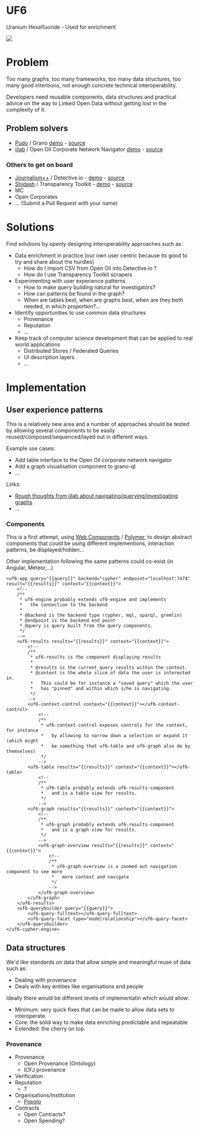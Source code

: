 # UF6

Uranium Hexafluoride - Used for enrichment

![](http://upload.wikimedia.org/wikipedia/commons/thumb/9/94/Uranium_hexafluoride_crystals_sealed_in_an_ampoule.jpg/330px-Uranium_hexafluoride_crystals_sealed_in_an_ampoule.jpg)

# Problem

Too many graphs, too many frameworks, too many data structures, too many good intentions, not enough concrete technical interoperability.

Developers need reusable components, data structures and practical advice on the way to Linked Open Data without getting lost in the complexity of it.

## Problem solvers
 - [Pudo](http://granoproject.org/) / Grano [demo](http://beta.grano.cc/#/) - [source](https://github.com/granoproject)
 - [iilab](https://iilab.org) / Open Oil Corporate Network Navigator [demo](https://openoil.iilab.org) - [source](https://github.com/iilab/openoil)

### Others to get on board
 - [Journalism++](http://www.jplusplus.org/en/) / Detective.io - [demo](http://www.detective.io) - [source](https://github.com/jplusplus/detective.io)
 - [Shidash](https://github.com/shidash) / Transparency Toolkit - [demo](http://transparencytoolkit.org/) - [source](https://github.com/TransparencyToolkit/Transparency-Toolkit)
 - MC
 - Open Corporates
 - ... (Submit a Pull Request with your name)

# Solutions

Find solutions by openly designing interoperability approaches such as:
 - Data enrichment in practice (our own user centric because its good to try and share about the hurdles)
   - How do I import CSV from Open Oil into Detective.io ?
   - How do I use Transparency Toolkit scrapers
 - Experimenting with user experience patterns
   - How to make query building natural for investigators?
   - How can patterns be found in the graph?
   - When are tables best, when are graphs best, when are they both needed, in which proportion?...
 - Identify opportunities to use common data structures 
   - Provenance
   - Reputation
   - ...
 - Keep track of computer science development that can be applied to real world applications
   - Distributed Stores / Federated Queries
   - UI description layers
   - ...

# Implementation

## User experience patterns

This is a relatively new area and a number of approaches should be tested by allowing several components to be easily reused/composed/sequenced/layed out in different ways.

Example use cases:
 - Add table interface to the Open Oil corporate network navigator
 - Add a graph visualisation component to grano-ql
 - ...

Links:
 - [Rough thoughts from iilab about navigating/querying/investigating graphs](https://www.penflip.com/jun/iilab-graph/blob/master/graph-interfaces.txt)
 - ...

### Components

This is a first attempt, using [Web Components](http://webcomponents.org/) / [Polymer](http://polymer-project.org/), to design abstract components that could be using different implementions, interaction patterns, be displayed/hidden...

Other implementation following the same patterns could co-exist (in Angular, Meteor,...)

```
<uf6-app query="{{query}}" backend="cypher" endpoint="localhost:7474" result="{{results}}" context="{{context}}">
    <!--
	/**
	 * uf6-engine probably extends uf6-engine and implements 
	 *   the connection to the backend
	 *
	 * @backend is the backend type (cypher, mql, sparql, gremlin)
	 * @endpoint is the backend end point
	 * @query is query built from the query components.
	 */
	-->
	<uf6-results results="{{results}}" context="{{context}}">
	    <!--
		/**
		 * uf6-results is the component displaying results 
		 *
		 * @results is the current query results within the context.
		 * @context is the whole slice of data the user is interested in. 
		 *   This could be for instance a "saved query" which the user 
		 *   has "pinned" and within which s/he is navigating.
		 */
		-->
	    <uf6-context-control context="{{context}}"></uf6-context-control>
	        <!--
			/**
			 * uf6-context-control exposes controls for the context, for instance
			 *   by allowing to narrow down a selection or expand it (which might 
			 *   be something that uf6-table and uf6-graph also do by themselves) 
			 */
			-->
		<uf6-table results="{{results}}" context="{{context}}"></uf6-table>
	        <!--
			/**
			 * uf6-table probably extends uf6-results-component
			 *   and is a table view for results.
			 */
			-->
		<uf6-graph results="{{results}}" context="{{context}}">
	        <!--
			/**
			 * uf6-graph probably extends uf6-results-component
			 *   and is a graph view for results.
			 */
			-->
			<uf6-graph-overview results="{{results}}" context="{{context}}">
		        <!--
				/**
				 * uf6-graph-overview is a zoomed out navigation component to see more 
				 *   more context and navigate
				 */
				-->
			</uf6-graph-overview>
		</uf6-graph>
	</uf6-results>
	<uf6-querybuilder query="{{query}}">
		<uf6-query-fulltext></uf6-query-fulltext>
		<uf6-query-facet type="node|relationship"></uf6-query-facet>
	</uf6-querybuilder>
</uf6-cypher-engine>
```

## Data structures

We'd like standards on data that allow simple and meaningful reuse of data such as:
 - Dealing with provenance
 - Deals with key entities like organisations and people

Ideally there would be different levels of implementatin which would allow:
 - Minimum: very quick fixes that can be made to allow data sets to interoperate.
 - Core: the solid way to make data enriching predictable and repeatable
 - Extended: the cherry on top.

### Provenance

 - Provenance
 	- Open Provenance (Ontology)
 	- ICFJ provenance
 - Verification
 - Reputation
    - ?
 - Organisations/Institution
    - [Popolo](http://popoloproject.com/) 
 - Contracts
    - Open Contracts?
    - Open Spending?


